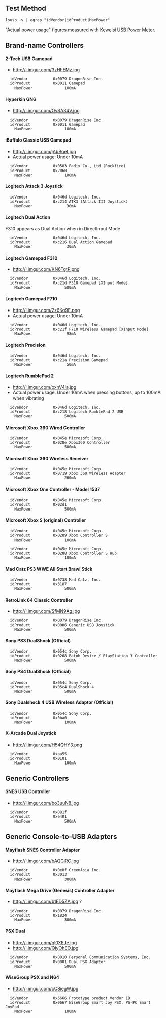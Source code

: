 ## Test Method

~~~
lsusb -v | egrep "idVendor|idProduct|MaxPower"
~~~

"Actual power usage" figures measured with [Keweisi USB Power Meter](http://i.imgur.com/Q1s0lv5.jpg).

## Brand-name Controllers

#### 2-Tech USB Gamepad

* http://i.imgur.com/3zHhEMz.jpg

~~~
  idVendor           0x0079 DragonRise Inc.
  idProduct          0x0011 Gamepad
    MaxPower              100mA
~~~

#### Hyperkin GN6

* http://i.imgur.com/OvSA34V.jpg

~~~
  idVendor           0x0079 DragonRise Inc.
  idProduct          0x0011 Gamepad
    MaxPower              100mA
~~~

#### iBuffalo Classic USB Gamepad

* http://i.imgur.com/jAbBqet.jpg
* Actual power usage: Under 10mA

~~~
  idVendor           0x0583 Padix Co., Ltd (Rockfire)
  idProduct          0x2060 
    MaxPower              100mA
~~~

#### Logitech Attack 3 Joystick

~~~
  idVendor           0x046d Logitech, Inc.
  idProduct          0xc214 ATK3 (Attack III Joystick)
    MaxPower               30mA
~~~

#### Logitech Dual Action

F310 appears as Dual Action when in DirectInput Mode

~~~
  idVendor           0x046d Logitech, Inc.
  idProduct          0xc216 Dual Action Gamepad
    MaxPower               30mA
~~~

#### Logitech Gamepad F310

* http://i.imgur.com/KN6TgtP.png

~~~
  idVendor           0x046d Logitech, Inc.
  idProduct          0xc21d F310 Gamepad [XInput Mode]
    MaxPower              500mA
~~~

#### Logitech Gamepad F710

* http://i.imgur.com/2z6Kq9E.png
* Actual power usage: Under 10mA

~~~
  idVendor           0x046d Logitech, Inc.
  idProduct          0xc21f F710 Wireless Gamepad [XInput Mode]
    MaxPower               98mA
~~~

#### Logitech Precision

~~~
  idVendor           0x046d Logitech, Inc.
  idProduct          0xc21a Precision Gamepad
    MaxPower               50mA
~~~

#### Logitech RumblePad 2

* http://i.imgur.com/oxnV4la.jpg
* Actual power usage: Under 10mA when pressing buttons, up to 100mA when vibrating

~~~
  idVendor           0x046d Logitech, Inc.
  idProduct          0xc218 Logitech RumblePad 2 USB
    MaxPower              500mA
~~~

#### Microsoft Xbox 360 Wired Controller

~~~
  idVendor           0x045e Microsoft Corp.
  idProduct          0x028e Xbox360 Controller
    MaxPower              500mA
~~~

#### Microsoft Xbox 360 Wireless Receiver

~~~
  idVendor           0x045e Microsoft Corp.
  idProduct          0x0719 Xbox 360 Wireless Adapter
    MaxPower              260mA
~~~

#### Microsoft Xbox One Controller - Model 1537

~~~
  idVendor           0x045e Microsoft Corp.
  idProduct          0x02d1
    MaxPower              500mA
~~~~


#### Microsoft Xbox S (original) Controller

~~~
  idVendor           0x045e Microsoft Corp.
  idProduct          0x0289 Xbox Controller S
    MaxPower              100mA

  idVendor           0x045e Microsoft Corp.
  idProduct          0x0288 Xbox Controller S Hub
    MaxPower              100mA
~~~

#### Mad Catz PS3 WWE All Start Brawl Stick

~~~
  idVendor           0x0738 Mad Catz, Inc.
  idProduct          0x3187 
    MaxPower              500mA
~~~

#### RetroLink 64 Classic Controller

* http://i.imgur.com/SfMN9Ag.jpg

~~~
  idVendor           0x0079 DragonRise Inc.
  idProduct          0x0006 Generic USB Joystick
    MaxPower              500mA
~~~

#### Sony PS3 DualShock (Official)

~~~
  idVendor           0x054c Sony Corp.
  idProduct          0x0268 Batoh Device / PlayStation 3 Controller
    MaxPower              500mA
~~~

#### Sony PS4 DualShock (Official)

~~~
  idVendor           0x054c Sony Corp.
  idProduct          0x05c4 DualShock 4
    MaxPower              500mA
~~~

#### Sony Dualshock 4 USB Wireless Adaptor (Official)

~~~
  idVendor           0x054c Sony Corp.
  idProduct          0x0ba0 
    MaxPower              100mA
~~~

#### X-Arcade Dual Joystick

* http://i.imgur.com/H54QHY3.png

~~~
  idVendor           0xaa55
  idProduct          0x0101
    MaxPower              100mA
~~~

## Generic Controllers

#### SNES USB Controller

* http://i.imgur.com/bo3uuN8.jpg

~~~
  idVendor           0x081f 
  idProduct          0xe401 
    MaxPower              500mA
~~~

## Generic Console-to-USB Adapters

#### Mayflash SNES Controller Adapter

* http://i.imgur.com/bAQGiRC.jpg

~~~
  idVendor           0x0e8f GreenAsia Inc.
  idProduct          0x3013
    MaxPower              300mA
~~~

#### Mayflash Mega Drive (Genesis) Controller Adapter

* http://i.imgur.com/b1ED5ZA.jpg ?

~~~
  idVendor           0x0079 DragonRise Inc.
  idProduct          0x1824
    MaxPower              300mA
~~~

#### PSX Dual

* http://i.imgur.com/ql0XEJe.jpg
* http://i.imgur.com/QiyOhEO.jpg

~~~
  idVendor           0x0810 Personal Communication Systems, Inc.
  idProduct          0x0001 Dual PSX Adaptor
    MaxPower              500mA
~~~

#### WiseGroup PSX and N64

* http://i.imgur.com/cC8iegW.jpg

~~~
  idVendor           0x6666 Prototype product Vendor ID
  idProduct          0x0667 WiseGroup Smart Joy PSX, PS-PC Smart JoyPad
    MaxPower              100mA
~~~